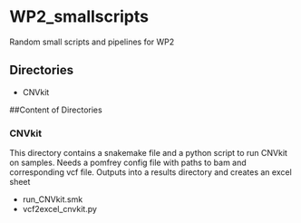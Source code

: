 # WP2_smallscripts
Random small scripts and pipelines for WP2

## Directories 
- CNVkit

##Content of Directories
### CNVkit
This directory contains a snakemake file and a python script to run CNVkit on samples. Needs a pomfrey config file with paths to bam and corresponding vcf file. Outputs into a results directory and creates an excel sheet 
- run\_CNVkit.smk
- vcf2excel\_cnvkit.py 

